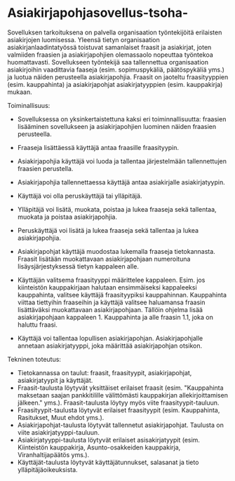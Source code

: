 # Asiakirjapohjasovellus-tsoha-

Sovelluksen tarkoituksena on palvella organisaation työntekijöitä erilaisten asiakirjojen luomisessa. Yleensä tietyn organisaation asiakirjanlaadintatyössä toistuvat samanlaiset fraasit ja asiakirjat, joten valmiiden fraasien ja asiakirjapohjien olemassaolo nopeuttaa työntekoa huomattavasti. Sovellukseen työntekijä saa tallennettua organisaation asiakirjoihin vaadittavia faaseja (esim. sopimuspykäliä, päätöspykäliä yms.) ja luotua näiden perusteella asiakirjapohjia. Fraasit on jaoteltu fraasityyppien (esim. kauppahinta) ja asiakirjapohjat asiakirjatyyppien (esim. kauppakirja) mukaan.

Toiminallisuus:

- Sovelluksessa on yksinkertaistettuna kaksi eri toiminnallisuutta: fraasien lisääminen sovellukseen ja asiakirjapohjien luominen näiden fraasien perusteella. 
- Fraaseja lisättäessä käyttäjä antaa fraasille fraasityypin.
- Asiakirjapohjia käyttäjä voi luoda ja tallentaa järjestelmään tallennettujen fraasien perustella.
- Asiakirjapohjia tallennettaessa käyttäjä antaa asiakirjalle asiakirjatyypin.

- Käyttäjä voi olla peruskäyttäjä tai ylläpitäjä.
- Ylläpitäjä voi lisätä, muokata, poistaa ja lukea fraaseja sekä tallentaa, muokata ja poistaa asiakirjapohjia.
- Peruskäyttäjä voi lisätä ja lukea fraaseja sekä tallentaa ja lukea asiakirjapohjia.

- Asiakirjapohjat käyttäjä muodostaa lukemalla fraaseja tietokannasta. Fraasit lisätään muokattavaan asiakirjapohjaan numeroituna lisäysjärjestyksessä tietyn kappaleen alle.
- Käyttäjän valitsema fraasityyppi määrittelee kappaleen. Esim. jos kiinteistön kauppakirjaan halutaan ensimmäiseksi kappaleeksi kauppahinta, valitsee käyttäjä fraasityypiksi kauppahinnan. Kauppahinta viittaa tiettyihin fraaseihin ja käyttäjä valitsee haluamansa fraasin lisättäväksi muokattavaan asiakirjapohjaan. Tällöin ohjelma lisää asiakirjapohjaan kappaleen 1. Kauppahinta ja alle fraasin 1.1, joka on haluttu fraasi.
- Käyttäjä voi tallentaa lopullisen asiakirjapohjan. Asiakirjapohjalle annetaan asiakirjatyyppi, joka määrittää asiakirjapohjan otsikon.


Tekninen toteutus:

- Tietokannassa on taulut: fraasit, fraasityypit, asiakirjapohjat, asiakirjatyypit ja käyttäjät.
- Fraasit-taulusta löytyvät yksittäiset erilaiset fraasit (esim. "Kauppahinta maksetaan saajan pankkitilille välittömästi kauppakirjan allekirjoittamisen jälkeen." yms.). Fraasit-taulusta löytyy myös viite fraasityypit-tauluun.
- Fraasityypit-taulusta löytyvät erilaiset fraasityypit (esim. Kauppahinta, Rasitukset, Muut ehdot yms.).
- Asiakirjapohjat-taulusta löytyvät tallennetut asiakirjapohjat. Taulusta on viite asiakirjatyyppi-tauluun.
- Asiakirjatyyppi-taulusta löytyvät erilaiset asisakirjatyypit (esim. Kiinteistön kauppakirja, Asunto-osakkeiden kauppakirja, Viranhaltijapäätös yms.).
- Käyttäjät-taulusta löytyvät käyttäjätunnukset, salasanat ja tieto ylläpitäjäoikeuksista.
